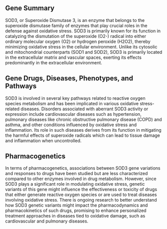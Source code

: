 ## Gene Summary
SOD3, or Superoxide Dismutase 3, is an enzyme that belongs to the superoxide dismutase family of enzymes that play crucial roles in the defense against oxidative stress. SOD3 is primarily known for its function in catalyzing the dismutation of the superoxide (O2-) radical into either ordinary molecular oxygen (O2) or hydrogen peroxide (H2O2), thereby minimizing oxidative stress in the cellular environment. Unlike its cytosolic and mitochondrial counterparts (SOD1 and SOD2), SOD3 is primarily located in the extracellular matrix and vascular spaces, exerting its effects predominantly in the extracellular environment.

## Gene Drugs, Diseases, Phenotypes, and Pathways
SOD3 is involved in several key pathways related to reactive oxygen species metabolism and has been implicated in various oxidative stress-related diseases. Disorders associated with aberrant SOD3 activity or expression include cardiovascular diseases such as hypertension, pulmonary diseases like chronic obstructive pulmonary disease (COPD) and asthma, and other conditions influenced by oxidative stress and inflammation. Its role in such diseases derives from its function in mitigating the harmful effects of superoxide radicals which can lead to tissue damage and inflammation when uncontrolled.

## Pharmacogenetics
In terms of pharmacogenetics, associations between SOD3 gene variations and responses to drugs have been studied but are less characterized compared to other enzymes involved in drug metabolism. However, since SOD3 plays a significant role in modulating oxidative stress, genetic variants of this gene might influence the effectiveness or toxicity of drugs that either generate reactive oxygen species or are used to treat diseases involving oxidative stress. There is ongoing research to better understand how SOD3 genetic variants might impact the pharmacodynamics and pharmacokinetics of such drugs, promising to enhance personalized treatment approaches in diseases tied to oxidative damage, such as cardiovascular and pulmonary diseases.